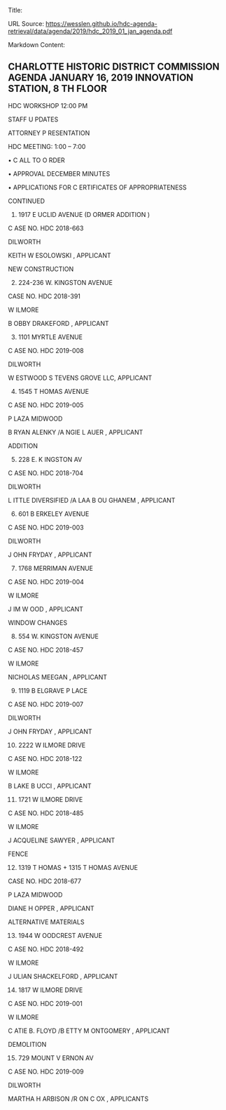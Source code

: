 Title: 

URL Source: https://wesslen.github.io/hdc-agenda-retrieval/data/agenda/2019/hdc_2019_01_jan_agenda.pdf

Markdown Content:
## CHARLOTTE HISTORIC DISTRICT COMMISSION AGENDA JANUARY 16, 2019 INNOVATION STATION, 8 TH FLOOR 

HDC WORKSHOP 12:00 PM 

STAFF U PDATES 

ATTORNEY P RESENTATION 

HDC MEETING: 1:00 – 7:00 

• C ALL TO O RDER 

• APPROVAL DECEMBER MINUTES 

• APPLICATIONS FOR C ERTIFICATES OF APPROPRIATENESS 

CONTINUED 

1. 1917 E UCLID AVENUE (D ORMER ADDITION )

C ASE NO. HDC 2018-663 

DILWORTH 

KEITH W ESOLOWSKI , APPLICANT 

NEW CONSTRUCTION 

2. 224-236 W. KINGSTON AVENUE 

CASE NO. HDC 2018-391 

W ILMORE 

B OBBY DRAKEFORD , APPLICANT 

3. 1101 MYRTLE AVENUE 

C ASE NO. HDC 2019-008 

DILWORTH 

W ESTWOOD S TEVENS GROVE LLC, APPLICANT 

4. 1545 T HOMAS AVENUE 

C ASE NO. HDC 2019-005 

P LAZA MIDWOOD 

B RYAN ALENKY /A NGIE L AUER , APPLICANT 

ADDITION 

5. 228 E. K INGSTON AV

C ASE NO. HDC 2018-704 

DILWORTH 

L ITTLE DIVERSIFIED /A LAA B OU GHANEM , APPLICANT 

6. 601 B ERKELEY AVENUE 

C ASE NO. HDC 2019-003 

DILWORTH 

J OHN FRYDAY , APPLICANT 

7. 1768 MERRIMAN AVENUE 

C ASE NO. HDC 2019-004 

W ILMORE 

J IM W OOD , APPLICANT 

WINDOW CHANGES 

8. 554 W. KINGSTON AVENUE 

C ASE NO. HDC 2018-457 

W ILMORE 

NICHOLAS MEEGAN , APPLICANT 

9. 1119 B ELGRAVE P LACE 

C ASE NO. HDC 2019-007 

DILWORTH 

J OHN FRYDAY , APPLICANT 

10. 2222 W ILMORE DRIVE 

C ASE NO. HDC 2018-122 

W ILMORE 

B LAKE B UCCI , APPLICANT 

11. 1721 W ILMORE DRIVE 

C ASE NO. HDC 2018-485 

W ILMORE 

J ACQUELINE SAWYER , APPLICANT 

FENCE 

12. 1319 T HOMAS + 1315 T HOMAS AVENUE 

CASE NO. HDC 2018-677 

P LAZA MIDWOOD 

DIANE H OPPER , APPLICANT 

ALTERNATIVE MATERIALS 

13. 1944 W OODCREST AVENUE 

C ASE NO. HDC 2018-492 

W ILMORE 

J ULIAN SHACKELFORD , APPLICANT 

14. 1817 W ILMORE DRIVE 

C ASE NO. HDC 2019-001 

W ILMORE 

C ATIE B. FLOYD /B ETTY M ONTGOMERY , APPLICANT 

DEMOLITION 

15. 729 MOUNT V ERNON AV

C ASE NO. HDC 2019-009 

DILWORTH 

MARTHA H ARBISON /R ON C OX , APPLICANTS
